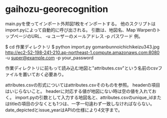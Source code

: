 # gaihozu-georecognition

main.pyを使ってインポート外邦図1枚をインポートする。
他のスクリプトはimport.pyによって自動的に呼び出される。
引数は、地図名、Map WarperのトップページのURL、 -u ユーザーのメールアドレス -p パスワード
例。

$ cd 作業ディレクトリ
$ python import.py gomanbunnoichichikeizu343.jpg http://ec2-52-198-241-210.ap-northeast-1.compute.amazonaws.com:8080 -u super@example.com -p your_password

作業ディレクトリに前もって読み込む地図と"attributes.csv"という名前のcsvファイルを置いておく必要あり。

attributes.csvの形式についてはattributes.csvそのものを参照。
headerの項目はいじらないこと。
headerに対応する値が地図にない時は空の値を入れておく。
import.pyの引数として入力する地図名と、attributes.csvのunique_idまたはtitleの項目の少なくとも1つは、一字一句違わず一致しなければならない。
date_depictedとissue_yearはAPIの仕様により4文字まで。
